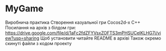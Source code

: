 # MyGame
Виробнича практика
Створення казуальної гри 
Cocos2d-x
C++
Посилання на архів з білдом гри: https://drive.google.com/file/d/1aFc2fdZFYVsxZOFTS3mPHSUCelKLHG7i/view?usp=sharing
Щоб установити читайте README в архіві
Також окремо скинуті файли з кодом проекту

